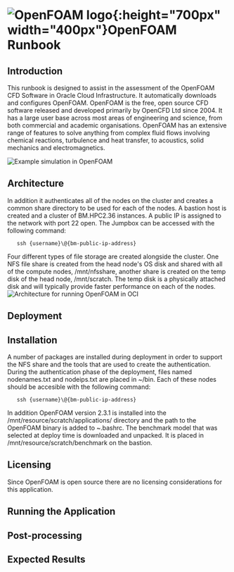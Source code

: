 # ![](https://github.com/oci-hpc/oci-hpc-runbook-openfoam/blob/master/images/openfoam.png "OpenFOAM logo"){:height="700px" width="400px"}OpenFOAM Runbook

## Introduction
This runbook is designed to assist in the assessment of the OpenFOAM CFD Software in Oracle Cloud Infrastructure. It automatically downloads and configures OpenFOAM. 
OpenFOAM is the free, open source CFD software released and developed primarily by OpenCFD Ltd since 2004. It has a large user base across most areas of engineering and science, from both commercial and academic organisations. OpenFOAM has an extensive range of features to solve anything from complex fluid flows involving chemical reactions, turbulence and heat transfer, to acoustics, solid mechanics and electromagnetics.

![](https://github.com/oci-hpc/oci-hpc-runbook-openfoam/blob/master/images/sim.gif "Example simulation in OpenFOAM")
## Architecture
In addition it authenticates all of the nodes on the cluster and creates a common share directory to be used for each of the nodes. A bastion host is created and a cluster of BM.HPC2.36 instances. A public IP is assigned to the network with port 22 open. The Jumpbox can be accessed with the following command:
```
   ssh {username}\@{bm-public-ip-address}
```
Four different types of file storage are created alongside the cluster. One NFS file share is created from the head node's OS disk and shared with all of the compute nodes, /mnt/nfsshare, another share is created on the temp disk of the head node, /mnt/scratch. The temp disk is a physically attached disk and will typically provide faster performance on each of the nodes.
![](https://github.com/oci-hpc/oci-hpc-runbook-openfoam/blob/master/images/HPC_arch_draft.png "Architecture for running OpenFOAM in OCI")
## Deployment

## Installation
A number of packages are installed during deployment in order to support the NFS share and the tools that are used to create the authentication. During the authentication phase of the deployment, files named nodenames.txt and nodeips.txt are placed in ~/bin. Each of these nodes should be accesible with the following command:
```
   ssh {username}\@{bm-public-ip-address}
```
In addition OpenFOAM version 2.3.1 is installed into the /mnt/resource/scratch/applications/ directory and the path to the OpenFOAM binary is added to ~.bashrc. The benchmark model that was selected at deploy time is downloaded and unpacked. It is placed in /mnt/resource/scratch/benchmark on the bastion. 
## Licensing
Since OpenFOAM is open source there are no licensing considerations for this application.
## Running the Application

## Post-processing

## Expected Results

